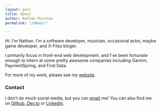 ```yaml
---
layout: post
title: About
author: Nathan Minchow
permalink: "/about/"

---
```

Hi. I'm Nathan. I'm a software developer, musician, occasional actor, maybe game developer, and X-Files binger.

I primarily focus in front-end web development, and I've been fortunate enough to intern at some pretty awesome companies including Garmin, PaymentSpring, and First Data.

For more of my work, please see my [website](https://nminchow.com).

### Contact

I don't do much social media, but you can [email](mailto:nathan.minchow@outlook.com) me! You can also find me on [Github](https://www.github.com/nspenner),[ Dev.to](https://dev.to/nathanminchow) or [LinkedIn](https://www.linkedin.com/in/nathan-minchow-b165baa5/).